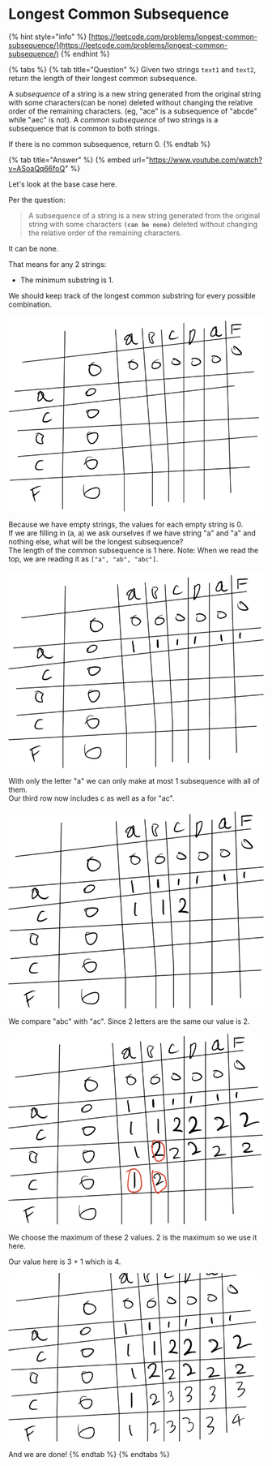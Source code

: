 # Longest Common Subsequence

{% hint style="info" %}
[https://leetcode.com/problems/longest-common-subsequence/](https://leetcode.com/problems/longest-common-subsequence/)
{% endhint %}

{% tabs %}
{% tab title="Question" %}
Given two strings `text1` and `text2`, return the length of their longest common subsequence.

A _subsequence_ of a string is a new string generated from the original string with some characters\(can be none\) deleted without changing the relative order of the remaining characters. \(eg, "ace" is a subsequence of "abcde" while "aec" is not\). A _common subsequence_ of two strings is a subsequence that is common to both strings.

If there is no common subsequence, return 0.
{% endtab %}

{% tab title="Answer" %}
{% embed url="https://www.youtube.com/watch?v=ASoaQq66foQ" %}

Let's look at the base case here.

Per the question:

> A subsequence of a string is a new string generated from the original string with some characters **`(can be none)`** deleted without changing the relative order of the remaining characters.

It can be none.

That means for any 2 strings:

* The minimum substring is 1.

We should keep track of the longest common substring for every possible combination.

![](../../.gitbook/assets/image%20%2812%29.png)

Because we have empty strings, the values for each empty string is 0.  
If we are filling in \(a, a\) we ask ourselves if we have string "a" and "a" and nothing else, what will be the longest subsequence?  
The length of the common subsequence is 1 here. Note: When we read the top, we are reading it as `["a", "ab", "abc"]`.

![](../../.gitbook/assets/image%20%2815%29.png)

With only the letter "a" we can only make at most 1 subsequence with all of them.  
Our third row now includes c as well as a for "ac".

![](../../.gitbook/assets/image%20%2814%29.png)

We compare "abc" with "ac". Since 2 letters are the same our value is 2.

![](../../.gitbook/assets/image%20%2811%29.png)

We choose the maximum of these 2 values. 2 is the maximum so we use it here.

Our value here is 3 + 1 which is 4.

![](../../.gitbook/assets/image%20%288%29.png)

And we are done!
{% endtab %}
{% endtabs %}

